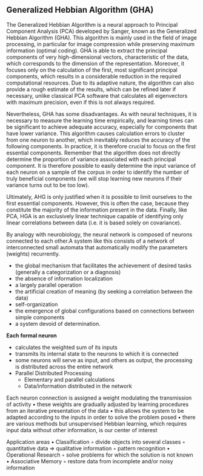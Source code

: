 ## Generalized Hebbian  Algorithm  (GHA)

The Generalized Hebbian Algorithm is a neural approach to Principal Component Analysis (PCA) developed by Sanger, known as the Generalized Hebbian Algorithm (GHA). This algorithm is mainly used in the field of image processing, in particular for image compression while preserving maximum information (optimal coding). GHA is able to extract the principal components of very high-dimensional vectors, characteristic of the data, which corresponds to the dimension of the representation. Moreover, it focuses only on the calculation of the first, most significant principal components, which results in a considerable reduction in the required computational resources. Due to its adaptive nature, the algorithm can also provide a rough estimate of the results, which can be refined later if necessary, unlike classical PCA software that calculates all eigenvectors with maximum precision, even if this is not always required.

Nevertheless, GHA has some disadvantages. As with neural techniques, it is necessary to measure the learning time empirically, and learning times can be significant to achieve adequate accuracy, especially for components that have lower variance. This algorithm causes calculation errors to cluster from one neuron to another, which inevitably reduces the accuracy of the following components. In practice, it is therefore crucial to focus on the first essential components. Remember that the algorithm does not directly determine the proportion of variance associated with each principal component.
It is therefore possible to easily determine the input variance of each neuron on a sample of the corpus in order to identify the number of truly beneficial components (we will stop learning new neurons if their variance turns out to be too low).

Ultimately, AHG is only justified when it is possible to limit ourselves to the first essential components. However, this is often the case, because they constitute the majority of the information present in the data. Finally, like PCA, HGA is an exclusively linear technique capable of identifying only linear correlations between data (i.e. it is based solely on covariance).

By analogy with neurobiology, the neural network is composed of neurons connected to each other.A system like this consists of a network of interconnected small automata that automatically modify the parameters (weights) recurrently.

- the global mechanism that facilitates the achievement of desired tasks (generally a categorization or a diagnosis)
- the absence of information localization
- a largely parallel operation
- the artificial creation of meaning (by seeking a correlation between the data)
- self-organization
- the emergence of global configurations based on connections between simple components
- a system devoid of determination. 

**Each formal neuron**
- calculates the weighted sum of its inputs
- transmits its internal state to the neurons to which it is connected
- some neurons will serve as input, and others as output, the processing is distributed across the entire network
- Parallel Distributed Processing
  - Elementary and parallel calculations
  - Data/information distributed in the network

Each neuron connection is assigned a weight modulating the transmission of activity
• these weights are gradually adjusted by learning procedures from an iterative presentation of the data
• this allows the system to be adapted according to the inputs in order to solve the problem posed
• there are various methods but unsupervised Hebbian learning, which requires input data without other information, is our center of interest

Application areas
• Classification
◦ divide objects into several classes
◦ quantitative data => qualitative information
◦ pattern recognition
• Operational Research
◦ solve problems for which the solution is not known
• Associative Memory
◦ restore data from incomplete and/or noisy information
